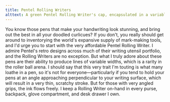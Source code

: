```yaml
---
title: Pentel Rolling Writers
alttext: A green Pentel Rolling Writer's cap, encapsulated in a variable-width heart outline.
---
```


You know those pens that make your handwriting look stunning, and bring out the best in all your doodled curlicues? If you don't, you really should get around to inventorying the world's expansive supply of mark-making tools, and I'd urge you to start with the very affordable Pentel Rolling Writer. I admire Pentel's retro designs across much of their writing utensil portfolio, and the Rolling Writers are no exception. But what I truly adore about these pens are their ability to produce lines of variable widths, which is a rarity in the roller ball arena. I should say that this very trait I'm touting is what many loathe in a pen, so it's not for everyone—particularly if you tend to hold your pens at an angle approaching perpendicular to your writing surface, which will result in a very thin, scratchy stroke. But for those with very angled grips, the ink flows freely. I keep a Rolling Writer on-hand in every purse, backpack, glove compartment, and desk drawer I own.
